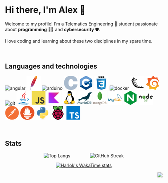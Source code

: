 <!--
**alexmncn/alexmncn** is a ✨ _special_ ✨ repository because its `README.md` (this file) appears on your GitHub profile.

Here are some ideas to get you started:

- 🔭 I’m currently working on ...
- 🌱 I’m currently learning ...
- 👯 I’m looking to collaborate on ...
- 🤔 I’m looking for help with ...
- 💬 Ask me about ...
- 📫 How to reach me: ...
- 😄 Pronouns: ...
- ⚡ Fun fact: ...
-->

<h1>Hi there, I'm Alex 👋</h1>

Welcome to my profile! I'm a Telematics Engineering 📡 student passionate about **programming** 👨‍💻 and **cybersecurity** 🛡️. 

I love coding and learning about these two disciplines in my spare time.


&nbsp;&nbsp;
<h2>Languages and technologies</h2>
<p align="left">
  <img src="https://api.iconify.design/devicon:angular.svg" alt="angular" title="angular" width="45" height="45"/>
  <img src="https://raw.githubusercontent.com/devicons/devicon/master/icons/apache/apache-original.svg" alt="apache" title="apache" width="45" height="45"/>
  <img src="https://cdn.worldvectorlogo.com/logos/arduino-1.svg" alt="arduino" title="arduino" width="45" height="45"/>
   <img src="https://raw.githubusercontent.com/devicons/devicon/master/icons/c/c-original.svg" alt="c" title="c" width="45" height="45"/>
  <img src="https://raw.githubusercontent.com/devicons/devicon/master/icons/cplusplus/cplusplus-original.svg" alt="cplusplus" title="cplusplus" width="45" height="45"/>
  <img src="https://raw.githubusercontent.com/devicons/devicon/master/icons/css3/css3-original-wordmark.svg" alt="css3" title="css3" width="45" height="45"/>
  <img src="https://cdn.simpleicons.org/docker/2496ED" alt="docker" title="docker" width="45" height="45"/>
  <img src="https://raw.githubusercontent.com/devicons/devicon/master/icons/flask/flask-original.svg" alt="flask" title="flask" width="45" height="45"/>
  <img src="https://raw.githubusercontent.com/devicons/devicon/master/icons/grafana/grafana-original.svg" alt="grafana" title="grafana" width="45" height="45"/>
  <img src="https://www.vectorlogo.zone/logos/git-scm/git-scm-icon.svg" alt="git" title="git" width="45" height="45"/
  <img src="https://raw.githubusercontent.com/devicons/devicon/master/icons/html5/html5-original-wordmark.svg" alt="html5" title="html5" width="45" height="45"/>
  <img src="https://raw.githubusercontent.com/devicons/devicon/master/icons/java/java-original.svg" alt="java" title="java" width="45" height="45"/>
  <img src="https://raw.githubusercontent.com/devicons/devicon/master/icons/javascript/javascript-original.svg" alt="javascript" title="javascript" width="45" height="45"/>
  <img src="https://raw.githubusercontent.com/devicons/devicon/master/icons/kotlin/kotlin-original.svg" alt="kotlin" title="kotlin" width="45" height="45"/>
  <img src="https://raw.githubusercontent.com/devicons/devicon/master/icons/linux/linux-original.svg" alt="linux" title="linux" width="45" height="45"/>
  <img src="https://raw.githubusercontent.com/devicons/devicon/master/icons/mariadb/mariadb-original-wordmark.svg" alt="mariadb" title="mariadb" width="45" height="45"/>
  <img src="https://raw.githubusercontent.com/devicons/devicon/master/icons/mongodb/mongodb-original-wordmark.svg" alt="mongodb" title="mongodb" width="45" height="45"/>
  <img src="https://raw.githubusercontent.com/devicons/devicon/master/icons/mysql/mysql-original-wordmark.svg" alt="mysql" title="mysql" width="45" height="45"/>
  <img src="https://raw.githubusercontent.com/devicons/devicon/master/icons/nginx/nginx-original.svg" alt="nginx" title="nginx" width="45" height="45"/>
  <img src="https://raw.githubusercontent.com/devicons/devicon/master/icons/nodejs/nodejs-original-wordmark.svg" alt="nodejs" title="nodejs" width="45" height="45"/>
  <img src="https://raw.githubusercontent.com/devicons/devicon/master/icons/postman/postman-original.svg" alt="postman" title="postman" width="45" height="45"/>
  <img src="https://raw.githubusercontent.com/devicons/devicon/master/icons/prometheus/prometheus-original.svg" alt="prometheus" title="prometheus" width="45" height="45"/>
  <img src="https://raw.githubusercontent.com/devicons/devicon/master/icons/python/python-original.svg" alt="python" title="python" width="45" height="45"/> 
  <img src="https://raw.githubusercontent.com/devicons/devicon/master/icons/raspberrypi/raspberrypi-original.svg" alt="raspberrypi" title="raspberrypi" width="45" height="45"/>
  <img src="https://raw.githubusercontent.com/devicons/devicon/master/icons/typescript/typescript-original.svg" alt="typescript" title="typescript" width="45" height="45"/>
</p>


&nbsp;&nbsp;
<h2>Stats</h2>
  <section align="center">
    <img src="https://github-readme-stats.vercel.app/api/top-langs/?username=alexmncn&layout=compact&theme=github_dark&hide_border=true&" alt="Top Langs"/>
    &nbsp;&nbsp;&nbsp;&nbsp;&nbsp;&nbsp;&nbsp;&nbsp;&nbsp;&nbsp;&nbsp;&nbsp;&nbsp;&nbsp;
    <img src="https://github-readme-streak-stats.herokuapp.com?user=alexmncn&theme=github-dark-blue&hide_border=true&card_width=445&date_format=j%20M%5B%20Y%5D&mode=weekly" alt="GitHub Streak"/>
  </section>


<section align="center">
  
  [![Harlok's WakaTime stats](https://github-readme-stats.vercel.app/api/wakatime?username=alexmncn&layout=compact&theme=github_dark&hide_border=true)](https://github.com/anuraghazra/github-readme-stats)
</section>


  <div align="right">
    <img src="https://komarev.com/ghpvc/?username=alexmncn&label=Profile%20views&color=2d6ecf&style=flat"/>
  </div>
